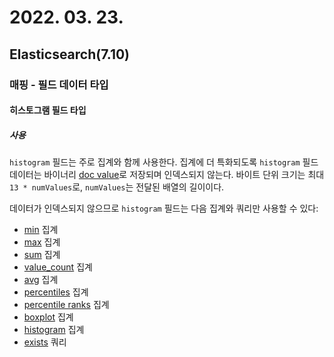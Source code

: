 # 2022. 03. 23.

## Elasticsearch(7.10)

### 매핑 - 필드 데이터 타입

#### 히스토그램 필드 타입

##### 사용

`histogram` 필드는 주로 집계와 함께 사용한다. 집계에 더 특화되도록 `histogram` 필드 데이터는 바이너리 [doc value][doc-value]로 저장되며 인덱스되지 않는다. 바이트 단위 크기는 최대 `13 * numValues`로, `numValues`는 전달된 배열의 길이이다.

데이터가 인덱스되지 않으므로 `histogram` 필드는 다음 집계와 쿼리만 사용할 수 있다:

- [min](https://www.elastic.co/guide/en/elasticsearch/reference/7.10/search-aggregations-metrics-min-aggregation.html#search-aggregations-metrics-min-aggregation-histogram-fields) 집계
- [max](https://www.elastic.co/guide/en/elasticsearch/reference/7.10/search-aggregations-metrics-max-aggregation.html#search-aggregations-metrics-max-aggregation-histogram-fields) 집계
- [sum](https://www.elastic.co/guide/en/elasticsearch/reference/7.10/search-aggregations-metrics-sum-aggregation.html#search-aggregations-metrics-sum-aggregation-histogram-fields) 집계
- [value_count](https://www.elastic.co/guide/en/elasticsearch/reference/7.10/search-aggregations-metrics-valuecount-aggregation.html#search-aggregations-metrics-valuecount-aggregation-histogram-fields) 집계
- [avg](https://www.elastic.co/guide/en/elasticsearch/reference/7.10/search-aggregations-metrics-avg-aggregation.html#search-aggregations-metrics-avg-aggregation-histogram-fields) 집계
- [percentiles](https://www.elastic.co/guide/en/elasticsearch/reference/7.10/search-aggregations-metrics-percentile-aggregation.html) 집계
- [percentile ranks](https://www.elastic.co/guide/en/elasticsearch/reference/7.10/search-aggregations-metrics-percentile-rank-aggregation.html) 집계
- [boxplot](https://www.elastic.co/guide/en/elasticsearch/reference/7.10/search-aggregations-metrics-boxplot-aggregation.html) 집계
- [histogram](https://www.elastic.co/guide/en/elasticsearch/reference/7.10/search-aggregations-bucket-histogram-aggregation.html#search-aggregations-bucket-histogram-aggregation-histogram-fields) 집계
- [exists](https://www.elastic.co/guide/en/elasticsearch/reference/7.10/query-dsl-exists-query.html) 쿼리





[doc-value]: https://www.elastic.co/guide/en/elasticsearch/reference/7.10/doc-values.html